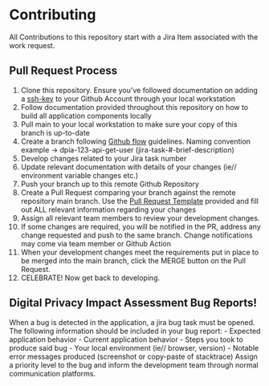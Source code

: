 # Contributing

All Contributions to this repository start with a Jira Item associated with the work request.

## Pull Request Process

1. Clone this repository. Ensure you've followed documentation on adding a [ssh-key](https://docs.github.com/en/authentication/connecting-to-github-with-ssh/generating-a-new-ssh-key-and-adding-it-to-the-ssh-agent) to your Github Account through your local workstation
1. Follow documentation provided throughout this repository on how to build all application components locally
1. Pull main to your local workstation to make sure your copy of this branch is up-to-date
1. Create a branch following [Github flow](https://docs.github.com/en/get-started/quickstart/github-flow) guidelines. Naming convention example -> dpia-123-api-get-user (jira-task-#-brief-description)
1. Develop changes related to your Jira task number
1. Update relevant documentation with details of your changes (ie// environment variable changes etc.)
1. Push your branch up to this remote Github Repository
1. Create a Pull Request comparing your branch against the remote repository main branch. Use the [Pull Request Template](.github/PULL_REQUEST_TEMPLATE) provided and fill out ALL relevant information regarding your changes
1. Assign all relevant team members to review your development changes.
1. If some changes are required, you will be notified in the PR, address any change requested and push to the same branch. Change notifications may come via team member or Github Action
1. When your development changes meet the requirements put in place to be merged into the main branch, click the MERGE button on the Pull Request.
1. CELEBRATE! Now get back to developing.

## Digital Privacy Impact Assessment Bug Reports!

When a bug is detected in the application, a jira bug task must be opened. The following information should be included in your bug report:
        - Expected application behavior
        - Current application behavior
        - Steps you took to produce said bug
        - Your local environment (ie// browser, version)
        - Notable error messages produced (screenshot or copy-paste of stacktrace)
Assign a priority level to the bug and inform the development team through normal communication platforms.
